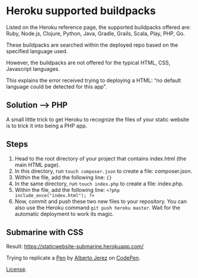 # Heroku supported buildpacks
Listed on the Heroku reference page, the supported buildpacks offered are: Ruby, Node.js, Clojure, Python, Java, Gradle, Grails, Scala, Play, PHP, Go. 

These buildpacks are searched within the deployed repo based on the specified language used. 

However, the buildpacks are not offered for the typical HTML, CSS, Javascript languages. 

This explains the error received trying to deploying a HTML: “no default language could be detected for this app”.

## Solution --> PHP
A small little trick to get Heroku to recognize the files of your static website is to trick it into being a PHP app.

## Steps
1. Head to the root directory of your project that contains index.html (the main HTML page).
2. In this directory, run ``` touch composer.json ``` to create a file: composer.json.
3. Within the file, add the following line: ```{}```
4. In the same directory, run ```touch index.php``` to create a file: index.php.
5. Within the file, add the following line: ```<?php include_once("index.html"); ?>```
6. Now, commit and push these two new files to your repository. You can also use the Heroku command ```git push heroku master```. Wait for the automatic deployment to work its magic.

Submarine with CSS
------------------
Result: https://staticwebsite-submarine.herokuapp.com/

Trying to replicate a [Pen](https://codepen.io/ajerez/pen/EaEEOW) by [Alberto Jerez](https://codepen.io/ajerez) on [CodePen](https://codepen.io).

[License](https://codepen.io/ajerez/pen/EaEEOW/license).
